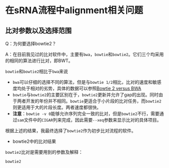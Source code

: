 # 在sRNA流程中alignment相关问题

## 比对参数以及选择范围

Q：为何要选择bowtie2？

A：在目前我见过的比对软件中，主要有`bwa`，`bowtie`和`bowtie2`。它们三个均采用的相同的算法进行比对，即BWT。

`bowtie`和`bowtie2`相比于`bwa`来说
  
- `bwa`可以仔细的选择不同的算法，但是与`bowtie 1/2`相比，比对的速度和敏感度均处于相对的劣势，具体的数据可以参照[Bowtie 2 versus BWA](http://seqanswers.com/forums/showthread.php?t=15200)
- `bowtie`与`bowtie2`的主要区别在于，`bowtie2`更新并允许了gap的出现。同时由于两者开发的年份并不相同。`bowtie`更适合于小片段的比对任务，而`bowtie2`则更适用于大的片段长度。两者速度都很快。
- **注意**：`bowtie -v 0`能够允许序列完全一致的比对，但是`bowtie2`不行，需要通过`sam`文件中的`CIGAR`列来完成，因此需要`--xeq`参数来显示比对的具体项目。

根据上述的结果，我最终选择了`bowtie2`作为初步比对流程的软件。

- bowtie2中的比对结果

`bowtie2`比对是需要用到的参数及解释：

```bash
bowtie2
```
